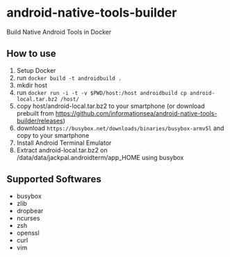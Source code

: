 # android-native-tools-builder
Build Native Android Tools in Docker

## How to use

1. Setup Docker
2. run `docker build -t androidbuild .`
3. mkdir host
4. run `docker run -i -t -v $PWD/host:/host androidbuild cp android-local.tar.bz2 /host/`
5. copy host/android-local.tar.bz2 to your smartphone (or download prebuilt from https://github.com/informationsea/android-native-tools-builder/releases)
6. download `https://busybox.net/downloads/binaries/busybox-armv5l` and copy to your smartphone
7. Install Android Terminal Emulator
8. Extract android-local.tar.bz2 on /data/data/jackpal.androidterm/app_HOME using busybox

## Supported Softwares

* busybox
* zlib
* dropbear
* ncurses
* zsh
* openssl
* curl
* vim
